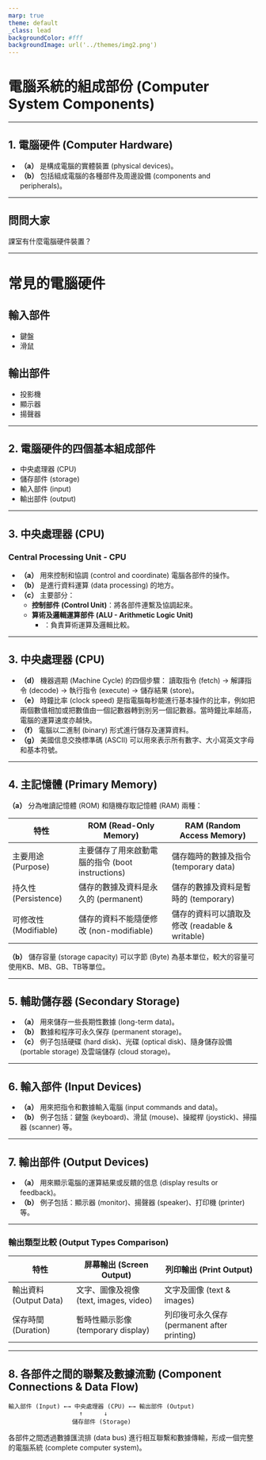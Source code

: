 ```yaml
---
marp: true
theme: default
_class: lead
backgroundColor: #fff
backgroundImage: url('../themes/img2.png')
---
```

<!-- _class: main -->

# 電腦系統的組成部份 (Computer System Components)
---


## 1. 電腦硬件 (Computer Hardware)

- **（a）** 是構成電腦的實體裝置 (physical devices)。
- **（b）** 包括組成電腦的各種部件及周邊設備 (components and peripherals)。
  
---
## 問問大家
課室有什麼電腦硬件裝置？

---



# 常見的電腦硬件

## 輸入部件
- 鍵盤
- 滑鼠

## 輸出部件
- 投影機
- 顯示器
- 揚聲器
---

## 2. 電腦硬件的四個基本組成部件

- 中央處理器 (CPU)
- 儲存部件 (storage)
- 輸入部件 (input) 
- 輸出部件 (output)

---

## 3. 中央處理器 (CPU)
### Central Processing Unit - CPU
- **（a）** 用來控制和協調 (control and coordinate) 電腦各部件的操作。
- **（b）** 是進行資料運算 (data processing) 的地方。
- **（c）** 主要部分：
  - **控制部件 (Control Unit)**：將各部件連繫及協調起來。
  - **算術及邏輯運算部件 (ALU - Arithmetic Logic Unit)**
    - ：負責算術運算及邏輯比較。

---
## 3. 中央處理器 (CPU)
- **（d）** 機器週期 (Machine Cycle) 的四個步驟：
  讀取指令 (fetch) → 解譯指令 (decode) → 執行指令 (execute) → 儲存結果 (store)。
- **（e）** 時鐘比率 (clock speed) 是指電腦每秒能進行基本操作的比率，例如把兩個數值相加或把數值由一個記數器轉到別另一個記數器。當時鐘比率越高，電腦的運算速度亦越快。
- **（f）** 電腦以二進制 (binary) 形式進行儲存及運算資料。
- **（g）** 美國信息交換標準碼 (ASCII) 可以用來表示所有數字、大小寫英文字母和基本符號。

---

## 4. 主記憶體 (Primary Memory)

**（a）** 分為唯讀記憶體 (ROM) 和隨機存取記憶體 (RAM) 兩種：

| 特性 | ROM (Read-Only Memory) | RAM (Random Access Memory) |
|------|-----|-----|
| 主要用途 (Purpose) | 主要儲存了用來啟動電腦的指令 (boot instructions) | 儲存臨時的數據及指令 (temporary data) |
| 持久性 (Persistence) | 儲存的數據及資料是永久的 (permanent) | 儲存的數據及資料是暫時的 (temporary) |
| 可修改性 (Modifiable) | 儲存的資料不能隨便修改 (non-modifiable) | 儲存的資料可以讀取及修改 (readable & writable) |

**（b）** 儲存容量 (storage capacity) 可以字節 (Byte) 為基本單位，較大的容量可使用KB、MB、GB、TB等單位。

---

## 5. 輔助儲存器 (Secondary Storage)

- **（a）** 用來儲存一些長期性數據 (long-term data)。
- **（b）** 數據和程序可永久保存 (permanent storage)。
- **（c）** 例子包括硬碟 (hard disk)、光碟 (optical disk)、隨身儲存設備 (portable storage) 及雲端儲存 (cloud storage)。
---
## 6. 輸入部件 (Input Devices)

- **（a）** 用來把指令和數據輸入電腦 (input commands and data)。
- **（b）** 例子包括：鍵盤 (keyboard)、滑鼠 (mouse)、操縱桿 (joystick)、掃描器 (scanner) 等。

---
## 7. 輸出部件 (Output Devices)

- **（a）** 用來顯示電腦的運算結果或反饋的信息 (display results or feedback)。
- **（b）** 例子包括：顯示器 (monitor)、揚聲器 (speaker)、打印機 (printer) 等。

---
### 輸出類型比較 (Output Types Comparison)

| 特性 | 屏幕輸出 (Screen Output) | 列印輸出 (Print Output) |
|------|----------|----------|
| 輸出資料 (Output Data) | 文字、圖像及視像 (text, images, video) | 文字及圖像 (text & images) |
| 保存時間 (Duration) | 暫時性顯示影像 (temporary display) | 列印後可永久保存 (permanent after printing) |

---

## 8. 各部件之間的聯繫及數據流動 (Component Connections & Data Flow)

```
輸入部件 (Input) ←→ 中央處理器 (CPU) ←→ 輸出部件 (Output)
                    ↑      ↓
                  儲存部件 (Storage)
```

各部件之間透過數據匯流排 (data bus) 進行相互聯繫和數據傳輸，形成一個完整的電腦系統 (complete computer system)。